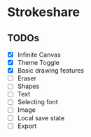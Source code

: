 # Strokeshare

## TODOs

- [x] Infinite Canvas
- [x] Theme Toggle
- [X] Basic drawing features
- [ ] Eraser
- [ ] Shapes
- [ ] Text
- [ ] Selecting font
- [ ] Image
- [ ] Local save state
- [ ] Export
